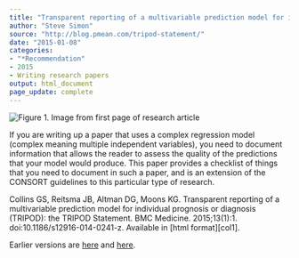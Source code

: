 ```yaml
---
title: "Transparent reporting of a multivariable prediction model for individual prognosis or diagnosis (TRIPOD): the TRIPOD Statement"
author: "Steve Simon"
source: "http://blog.pmean.com/tripod-statement/"
date: "2015-01-08"
categories:
- "*Recommendation"
- 2015
- Writing research papers
output: html_document
page_update: complete
---
```


![Figure 1. Image from first page of research article](http://www.pmean.com/new-images/15/tripod-statement01.png)

<div class="notes">

If you are writing up a paper that uses a complex regression model (complex meaning multiple independent variables), you need to document information that allows the reader to assess the quality of the predictions that your model would produce. This paper provides a checklist of things that you need to document in such a paper, and is an extension of the CONSORT guidelines to this particular type of research.

Collins GS, Reitsma JB, Altman DG, Moons KG. Transparent reporting of a multivariable prediction model for individual prognosis or diagnosis (TRIPOD): the TRIPOD Statement. BMC Medicine. 2015;13(1):1. doi:10.1186/s12916-014-0241-z. Available in [html format][col1].


</div>
 
Earlier versions are [here][sim1] and [here][sim2].
 
[sim1]: http://blog.pmean.com/tripod-statement/
[sim2]: http://new.pmean.com/tripod-statement/
 

